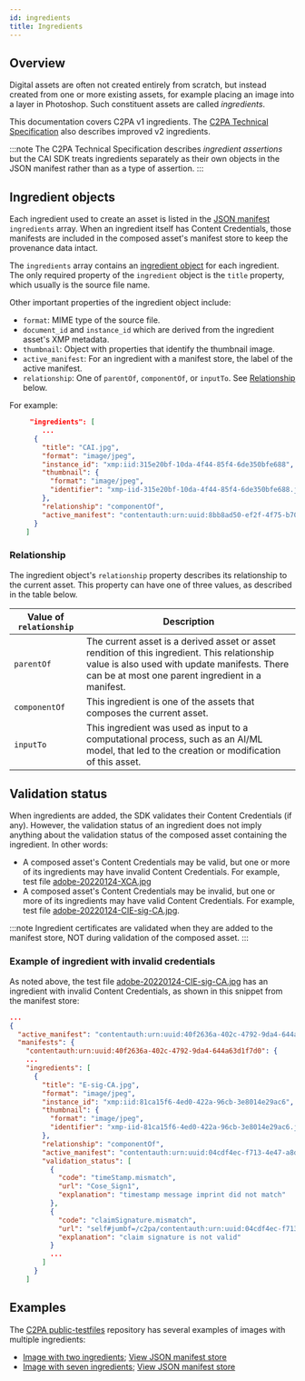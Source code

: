 ```yaml
---
id: ingredients
title: Ingredients
---
```


## Overview 

Digital assets are often not created entirely from scratch, but instead created from one or more existing assets, for example placing an image into a layer in Photoshop.  Such constituent assets are called _ingredients_. 

This documentation covers C2PA v1 ingredients.  The [C2PA Technical Specification](https://c2pa.org/specifications/specifications/1.4/specs/C2PA_Specification.html#_ingredient) also describes improved v2 ingredients.

:::note
The C2PA Technical Specification describes _ingredient assertions_ but the CAI SDK treats ingredients separately as their own objects in the JSON manifest rather than as a type of assertion.
:::

## Ingredient objects

Each ingredient used to create an asset is listed in the [JSON manifest](manifest-ref.mdx) `ingredients` array.  When an ingredient itself has Content Credentials, those manifests are included in the composed asset's manifest store to keep the provenance data intact. 

The `ingredients` array contains an [ingredient object](manifest-ref#ingredient) for each ingredient.  The only required property of the `ingredient` object is the `title` property, which usually is the source file name.

Other important properties of the ingredient object include:
- `format`: MIME type of the source file.
- `document_id` and `instance_id` which are derived from the ingredient asset's XMP metadata.
- `thumbnail`: Object with properties that identify the thumbnail image. 
- `active_manifest`: For an ingredient with a manifest store, the label of the active manifest.  
- `relationship`: One of `parentOf`, `componentOf`, or `inputTo`. See [Relationship](#relationship) below.

For example:

```json
     "ingredients": [
        ...
      {
        "title": "CAI.jpg",
        "format": "image/jpeg",
        "instance_id": "xmp:iid:315e20bf-10da-4f44-85f4-6de350bfe688",
        "thumbnail": {
          "format": "image/jpeg",
          "identifier": "xmp-iid-315e20bf-10da-4f44-85f4-6de350bfe688.jpg"
        },
        "relationship": "componentOf",
        "active_manifest": "contentauth:urn:uuid:8bb8ad50-ef2f-4f75-b709-a0e302d58019"
      }
    ]
```

### Relationship

The ingredient object's `relationship` property describes its relationship to the current asset.  This property can have one of three values, as described in the table below.

|  Value of `relationship` | Description |
|--------------------------|-------------|
| `parentOf` | The current asset is a derived asset or asset rendition of this ingredient. This relationship value is also used with update manifests.  There can be at most one parent ingredient in a manifest. |
| `componentOf` | This ingredient is one of the assets that composes the current asset. |
| `inputTo` | This ingredient was used as input to a computational process, such as an AI/ML model, that led to the creation or modification of this asset. |

## Validation status

When ingredients are added, the SDK validates their Content Credentials (if any).  However, the validation status of an ingredient does not imply anything about the validation status of the composed asset containing the ingredient. In other words:
- A composed asset's Content Credentials may be valid, but one or more of its ingredients may have invalid Content Credentials. For example, test file [adobe-20220124-XCA.jpg](https://contentcredentials.org/verify?source=https://c2pa.org/public-testfiles/image/jpeg/adobe-20220124-XCA.jpg)
- A composed asset's Content Credentials may be invalid, but one or more of its ingredients may have valid Content Credentials. For example, test file [adobe-20220124-CIE-sig-CA.jpg](https://contentcredentials.org/verify?source=https://c2pa.org/public-testfiles/image/jpeg/adobe-20220124-CIE-sig-CA.jpg). 

:::note
Ingredient certificates are validated when they are added to the manifest store, NOT during validation of the composed asset. 
:::

### Example of ingredient with invalid credentials

As noted above, the test file [adobe-20220124-CIE-sig-CA.jpg](https://contentcredentials.org/verify?source=https://c2pa.org/public-testfiles/image/jpeg/adobe-20220124-CIE-sig-CA.jpg) has an ingredient with invalid Content Credentials, as shown in this snippet from the manifest store: 

```json
...
{
  "active_manifest": "contentauth:urn:uuid:40f2636a-402c-4792-9da4-644a63d1f7d0",
  "manifests": {
    "contentauth:urn:uuid:40f2636a-402c-4792-9da4-644a63d1f7d0": {
    ...
    "ingredients": [
      {
        "title": "E-sig-CA.jpg",
        "format": "image/jpeg",
        "instance_id": "xmp:iid:81ca15f6-4ed0-422a-96cb-3e8014e29ac6",
        "thumbnail": {
          "format": "image/jpeg",
          "identifier": "xmp-iid-81ca15f6-4ed0-422a-96cb-3e8014e29ac6.jpg"
        },
        "relationship": "componentOf",
        "active_manifest": "contentauth:urn:uuid:04cdf4ec-f713-4e47-a8d6-7af56501ce4b",
        "validation_status": [
          {
            "code": "timeStamp.mismatch",
            "url": "Cose_Sign1",
            "explanation": "timestamp message imprint did not match"
          },
          {
            "code": "claimSignature.mismatch",
            "url": "self#jumbf=/c2pa/contentauth:urn:uuid:04cdf4ec-f713-4e47-a8d6-7af56501ce4b/c2pa.signature",
            "explanation": "claim signature is not valid"
          }
          ...
        ]
      }
    ]
```

## Examples

The [C2PA public-testfiles](https://c2pa.org/public-testfiles/image/) repository has several examples of images with multiple ingredients:
- [Image with two ingredients](https://contentcredentials.org/verify?source=https://c2pa.org/public-testfiles/image/jpeg/adobe-20220124-CAICA.jpg); [View JSON manifest store](https://c2pa.org/public-testfiles/image/jpeg/manifests/adobe-20220124-CAICA/manifest_store.json)
- [Image with seven ingredients](https://contentcredentials.org/verify?source=https://c2pa.org/public-testfiles/image/jpeg/adobe-20220124-CAIAIIICAICIICAIICICA.jpg); [View JSON manifest store](https://c2pa.org/public-testfiles/image/jpeg/manifests/adobe-20220124-CAIAIIICAICIICAIICICA/manifest_store.json)



